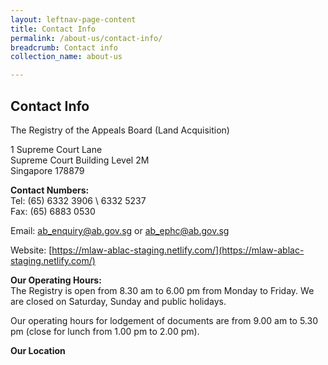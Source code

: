 ```yaml
---
layout: leftnav-page-content
title: Contact Info
permalink: /about-us/contact-info/
breadcrumb: Contact info
collection_name: about-us 

---
```


Contact Info
---

The Registry of the Appeals Board (Land Acquisition)
 
1 Supreme Court Lane<br>
Supreme Court Building Level 2M<br>
Singapore 178879<br>

**Contact Numbers:**<br>
Tel: (65) 6332 3906 \ 6332 5237<br>
Fax: (65) 6883 0530

Email: [ab_enquiry@ab.gov.sg](ab_enquiry@ab.gov.sg) or [ab_ephc@ab.gov.sg](ab_ephc@ab.gov.sg)

Website: [https://mlaw-ablac-staging.netlify.com/](https://mlaw-ablac-staging.netlify.com/)

**Our Operating Hours:**<br>
The Registry is open from 8.30 am to 6.00 pm from Monday to Friday. We are closed on Saturday, Sunday and public holidays.

Our operating hours for lodgement of documents are from 9.00 am to 5.30 pm (close for lunch from 1.00 pm to 2.00 pm).

**Our Location**

